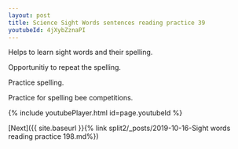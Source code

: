 ```yaml
---
layout: post
title: Science Sight Words sentences reading practice 39
youtubeId: 4jXybZznaPI
---
```

 
 
Helps to learn sight words and their spelling.

Opportunitiy to repeat the spelling. 

Practice spelling. 
 
Practice for spelling bee competitions. 
 
{% include youtubePlayer.html id=page.youtubeId %}
 
 

[Next]({{ site.baseurl }}{% link  split2/_posts/2019-10-16-Sight words reading practice 198.md%})
 
